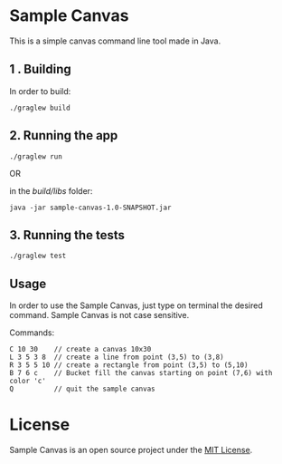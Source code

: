 
# Sample Canvas

This is a simple canvas command line tool made in Java.

## 1 . Building

In order to build:

```./graglew build```

## 2. Running the app
```./graglew run```

OR

in the *build/libs* folder:

```java -jar sample-canvas-1.0-SNAPSHOT.jar ```

## 3. Running the tests
```./graglew test```

## Usage
In order to use the Sample Canvas, just type on terminal the desired command.
Sample Canvas is not case sensitive.


Commands:
```
C 10 30    // create a canvas 10x30
L 3 5 3 8  // create a line from point (3,5) to (3,8)
R 3 5 5 10 // create a rectangle from point (3,5) to (5,10)
B 7 6 c    // Bucket fill the canvas starting on point (7,6) with color 'c'
Q          // quit the sample canvas
```

# License

Sample Canvas is an open source project under the [MIT License](https://opensource.org/licenses/MIT).